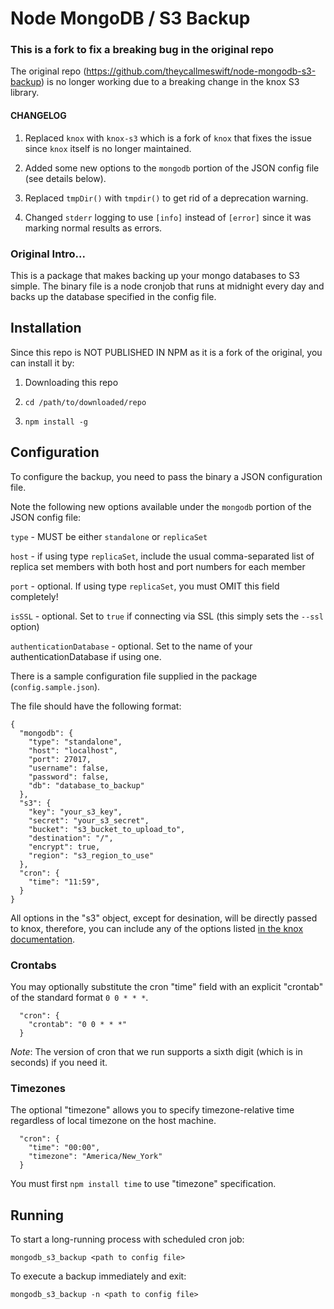 # Node MongoDB / S3 Backup

### This is a fork to fix a breaking bug in the original repo

The original repo (https://github.com/theycallmeswift/node-mongodb-s3-backup) is no longer working due to a breaking 
change in the knox S3 library.

#### CHANGELOG

1. Replaced `knox` with `knox-s3` which is a fork of `knox` that fixes the issue 
since `knox` itself is no longer maintained.

2. Added some new options to the `mongodb` portion of the JSON config file (see details below).

3. Replaced `tmpDir()` with `tmpdir()` to get rid of a deprecation warning.

4. Changed `stderr` logging to use `[info]` instead of `[error]` since it was marking normal results as errors.

### Original Intro...

This is a package that makes backing up your mongo databases to S3 simple.
The binary file is a node cronjob that runs at midnight every day and backs up
the database specified in the config file.

## Installation

Since this repo is NOT PUBLISHED IN NPM as it is a fork of the original, you can install it by:

1) Downloading this repo

2) `cd /path/to/downloaded/repo`

3) `npm install -g`

## Configuration

To configure the backup, you need to pass the binary a JSON configuration file.

Note the following new options available under the `mongodb` portion of the JSON config file:

`type` - MUST be either `standalone` or `replicaSet`

`host` - if using type `replicaSet`, include the usual comma-separated list of replica set members with both host and port numbers for each member

`port` - optional. If using type `replicaSet`, you must OMIT this field completely!

`isSSL` - optional. Set to `true` if connecting via SSL (this simply sets the `--ssl` option)

`authenticationDatabase` - optional. Set to the name of your authenticationDatabase if using one.

There is a sample configuration file supplied in the package (`config.sample.json`).

The file should have the following format:

    {
      "mongodb": {
        "type": "standalone",
        "host": "localhost",
        "port": 27017,
        "username": false,
        "password": false,
        "db": "database_to_backup"
      },
      "s3": {
        "key": "your_s3_key",
        "secret": "your_s3_secret",
        "bucket": "s3_bucket_to_upload_to",
        "destination": "/",
        "encrypt": true,
        "region": "s3_region_to_use"
      },
      "cron": {
        "time": "11:59",
      }
    }

All options in the "s3" object, except for desination, will be directly passed to knox, therefore, you can include any of the options listed [in the knox documentation](https://github.com/LearnBoost/knox#client-creation-options "Knox README").

### Crontabs

You may optionally substitute the cron "time" field with an explicit "crontab"
of the standard format `0 0 * * *`.

      "cron": {
        "crontab": "0 0 * * *"
      }

*Note*: The version of cron that we run supports a sixth digit (which is in seconds) if
you need it.

### Timezones

The optional "timezone" allows you to specify timezone-relative time regardless
of local timezone on the host machine.

      "cron": {
        "time": "00:00",
        "timezone": "America/New_York"
      }

You must first `npm install time` to use "timezone" specification.

## Running

To start a long-running process with scheduled cron job:

    mongodb_s3_backup <path to config file>

To execute a backup immediately and exit:

    mongodb_s3_backup -n <path to config file>

